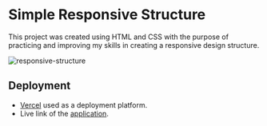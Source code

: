 # Simple Responsive Structure


This project was created using HTML and CSS with the purpose of practicing and improving my skills in creating a responsive design structure. 

![responsive-structure](https://user-images.githubusercontent.com/63050857/211782300-c02443b4-11d7-461f-84c0-1fc7491f4e10.png)


## Deployment

* [Vercel](https://vercel.com/dashboard) used as a deployment platform. </br>
* Live link of the [application](https://simple-responsive-structure.vercel.app/).

